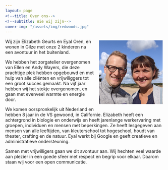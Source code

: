 ```yaml
---
layout: page
<!--title: Over ons-->
<!--subtitle: Wie wij zijn-->
cover-img: "/assets/img/redwoods.jpg"
---
```



<img style="padding: 5px 5px 10px 15px; width: 40%" align="right" src="/assets/img/elizeneyal-small.jpg"/>
Wij zijn Elizabeth Geurts en Eyal Oren, en wonen in Gilze met onze 2 kinderen
na een avontuur in het buitenland.  

We hebben het zorgatelier overgenomen van Ellen en Andy Wayers, die deze 
prachtige plek hebben opgebouwd en met hulp van alle cliënten en vrijwiliggers
tot een groot succes gemaakt. Na vijf jaar hebben wij het stokje overgenomen,
en gaan met evenveel warmte en energie door.  

We komen oorspronkelijk uit Nederland en hebben 8 jaar in de VS gewoond, in
Californie.  Elizabeth heeft een achtergrond in biologie en onderwijs en heeft
jarenlange werkervaring met groepen, individuen en mensen met beperkingen. Ze
heeft lesgegeven aan mensen van alle leeftijden, van kleuterschool tot
hogeschool, houdt van theater, crafting en de natuur.  Eyal werkt bij Google en
geeft creatieve en administratieve ondersteuning.

Samen met vrijwilligers gaan we dit avontuur aan.  Wij hechten veel waarde aan
plezier in een goede sfeer met respect en begrip voor elkaar.  Daarom staan wij
voor een open communicatie.



